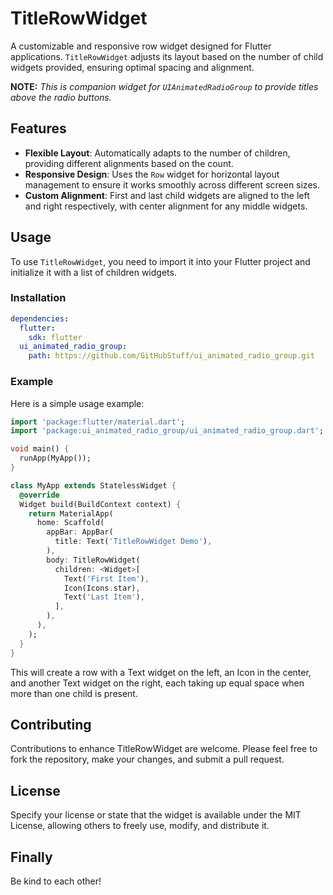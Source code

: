 # TitleRowWidget

A customizable and responsive row widget designed for Flutter applications. `TitleRowWidget` adjusts its layout based on the number of child widgets provided, ensuring optimal spacing and alignment.

**NOTE:** *This is companion widget for ```UIAnimatedRadioGroup``` to provide titles above the radio buttons.*

## Features

- **Flexible Layout**: Automatically adapts to the number of children, providing different alignments based on the count.
- **Responsive Design**: Uses the `Row` widget for horizontal layout management to ensure it works smoothly across different screen sizes.
- **Custom Alignment**: First and last child widgets are aligned to the left and right respectively, with center alignment for any middle widgets.

## Usage

To use `TitleRowWidget`, you need to import it into your Flutter project and initialize it with a list of children widgets.

### Installation

```yaml
dependencies:
  flutter:
    sdk: flutter
  ui_animated_radio_group:
    path: https://github.com/GitHubStuff/ui_animated_radio_group.git
```

### Example

Here is a simple usage example:

```dart
import 'package:flutter/material.dart';
import 'package:ui_animated_radio_group/ui_animated_radio_group.dart';

void main() {
  runApp(MyApp());
}

class MyApp extends StatelessWidget {
  @override
  Widget build(BuildContext context) {
    return MaterialApp(
      home: Scaffold(
        appBar: AppBar(
          title: Text('TitleRowWidget Demo'),
        ),
        body: TitleRowWidget(
          children: <Widget>[
            Text('First Item'),
            Icon(Icons.star),
            Text('Last Item'),
          ],
        ),
      ),
    );
  }
}
```

This will create a row with a Text widget on the left, an Icon in the center, and another Text widget on the right, each taking up equal space when more than one child is present.

## Contributing

Contributions to enhance TitleRowWidget are welcome. Please feel free to fork the repository, make your changes, and submit a pull request.

## License

Specify your license or state that the widget is available under the MIT License, allowing others to freely use, modify, and distribute it.

## Finally

Be kind to each other!
